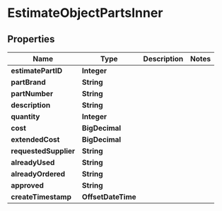 

# EstimateObjectPartsInner


## Properties

| Name | Type | Description | Notes |
|------------ | ------------- | ------------- | -------------|
|**estimatePartID** | **Integer** |  |  |
|**partBrand** | **String** |  |  |
|**partNumber** | **String** |  |  |
|**description** | **String** |  |  |
|**quantity** | **Integer** |  |  |
|**cost** | **BigDecimal** |  |  |
|**extendedCost** | **BigDecimal** |  |  |
|**requestedSupplier** | **String** |  |  |
|**alreadyUsed** | **String** |  |  |
|**alreadyOrdered** | **String** |  |  |
|**approved** | **String** |  |  |
|**createTimestamp** | **OffsetDateTime** |  |  |



